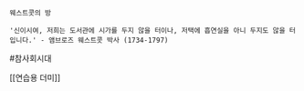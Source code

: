 
```
웨스트콧의 방

'신이시여, 저희는 도서관에 시가를 두지 않을 터이나, 저택에 흡연실을 아니 두지도 않을 터입니다.' - 앰브로즈 웨스트콧 박사 (1734-1797)
```


#참사회시대 

[[연습용 더미]]